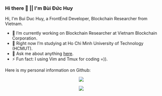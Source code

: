 ### Hi there 👋 || I'm Bùi Đức Huy


Hi, I'm Bui Duc Huy, a FrontEnd Developer, Blockchain Researcher from Vietnam.


- 🔭 I’m currently working on Blockchain Researcher at Vietnam Blockchain Corporation.
- 🌱 Right now I’m studying at Ho Chi Minh University of Technology (HCMUT).
- 💬 Ask me about anything [here](https://github.com/bui-duc-huy/bui-duc-huy/issues).
- ⚡ Fun fact: I using Vim and Tmux for coding =)).

<!--
**bui-duc-huy/bui-duc-huy** is a ✨ _special_ ✨ repository because its `README.md` (this file) appears on your GitHub profile.

Here are some ideas to get you started:

-->

Here is my personal information on Github:

<p align="center">
    <img src="https://github-readme-stats.vercel.app/api/top-langs/?username=bui-duc-huy&layout=compact&show_icons=true&theme=onedark"/>
</p>

<p align="center">
    <img src="https://github-readme-stats.vercel.app/api/?username=bui-duc-huy&layout=compact&show_icons=true&theme=onedark"/>
</p>
<!--
![My GitHub stats](https://github-readme-stats.vercel.app/api/?username=bui-duc-huy&layout=compact&show_icons=true&theme=onedark)


![My GitHub stats](https://github-readme-stats.vercel.app/api/top-langs/?username=bui-duc-huy&layout=compact&show_icons=true&theme=onedark)
-->
